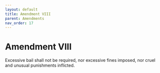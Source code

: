 ```yaml
---
layout: default
title: Amendment VIII
parent: Amendments
nav_order: 17
---
```


# Amendment VIII

Excessive bail shall not be required, nor excessive fines imposed, nor cruel and unusual punishments inflicted.